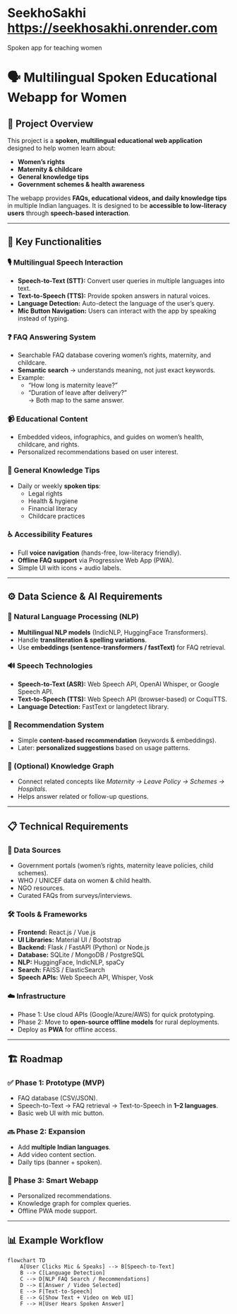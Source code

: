 # SeekhoSakhi  https://seekhosakhi.onrender.com
Spoken app for teaching women


# 🗣️ Multilingual Spoken Educational Webapp for Women  

## 📌 Project Overview  
This project is a **spoken, multilingual educational web application** designed to help women learn about:  
- **Women’s rights**  
- **Maternity & childcare**  
- **General knowledge tips**  
- **Government schemes & health awareness**  

The webapp provides **FAQs, educational videos, and daily knowledge tips** in multiple Indian languages. It is designed to be **accessible to low-literacy users** through **speech-based interaction**.  

---

## 🚀 Key Functionalities  

### 🎙️ Multilingual Speech Interaction  
- **Speech-to-Text (STT):** Convert user queries in multiple languages into text.  
- **Text-to-Speech (TTS):** Provide spoken answers in natural voices.  
- **Language Detection:** Auto-detect the language of the user’s query.  
- **Mic Button Navigation:** Users can interact with the app by speaking instead of typing.  

### ❓ FAQ Answering System  
- Searchable FAQ database covering women’s rights, maternity, and childcare.  
- **Semantic search** → understands meaning, not just exact keywords.  
- Example:  
  - “How long is maternity leave?”  
  - “Duration of leave after delivery?”  
  → Both map to the same answer.  

### 📹 Educational Content  
- Embedded videos, infographics, and guides on women’s health, childcare, and rights.  
- Personalized recommendations based on user interest.  

### 📢 General Knowledge Tips  
- Daily or weekly **spoken tips**:  
  - Legal rights  
  - Health & hygiene  
  - Financial literacy  
  - Childcare practices  

### ♿ Accessibility Features  
- Full **voice navigation** (hands-free, low-literacy friendly).  
- **Offline FAQ support** via Progressive Web App (PWA).  
- Simple UI with icons + audio labels.  

---

## ⚙️ Data Science & AI Requirements  

### 🧠 Natural Language Processing (NLP)  
- **Multilingual NLP models** (IndicNLP, HuggingFace Transformers).  
- Handle **transliteration & spelling variations**.  
- Use **embeddings (sentence-transformers / fastText)** for FAQ retrieval.  

### 🔊 Speech Technologies  
- **Speech-to-Text (ASR):** Web Speech API, OpenAI Whisper, or Google Speech API.  
- **Text-to-Speech (TTS):** Web Speech API (browser-based) or CoquiTTS.  
- **Language Detection:** FastText or langdetect library.  

### 🎯 Recommendation System  
- Simple **content-based recommendation** (keywords & embeddings).  
- Later: **personalized suggestions** based on usage patterns.  

### 🔗 (Optional) Knowledge Graph  
- Connect related concepts like *Maternity → Leave Policy → Schemes → Hospitals*.  
- Helps answer related or follow-up questions.  

---

## 📋 Technical Requirements  

### 📂 Data Sources  
- Government portals (women’s rights, maternity leave policies, child schemes).  
- WHO / UNICEF data on women & child health.  
- NGO resources.  
- Curated FAQs from surveys/interviews.  

### 🛠️ Tools & Frameworks  
- **Frontend:** React.js / Vue.js  
- **UI Libraries:** Material UI / Bootstrap  
- **Backend:** Flask / FastAPI (Python) or Node.js  
- **Database:** SQLite / MongoDB / PostgreSQL  
- **NLP:** HuggingFace, IndicNLP, spaCy  
- **Search:** FAISS / ElasticSearch  
- **Speech APIs:** Web Speech API, Whisper, Vosk  

### ☁️ Infrastructure  
- Phase 1: Use cloud APIs (Google/Azure/AWS) for quick prototyping.  
- Phase 2: Move to **open-source offline models** for rural deployments.  
- Deploy as **PWA** for offline access.  

---

## 🏗️ Roadmap  

### ✅ Phase 1: Prototype (MVP)  
- FAQ database (CSV/JSON).  
- Speech-to-Text → FAQ retrieval → Text-to-Speech in **1–2 languages**.  
- Basic web UI with mic button.  

### 🔜 Phase 2: Expansion  
- Add **multiple Indian languages**.  
- Add video content section.  
- Daily tips (banner + spoken).  

### 🎯 Phase 3: Smart Webapp  
- Personalized recommendations.  
- Knowledge graph for complex queries.  
- Offline PWA mode support.  

---

## 📊 Example Workflow  

```mermaid
flowchart TD
    A[User Clicks Mic & Speaks] --> B[Speech-to-Text]
    B --> C[Language Detection]
    C --> D[NLP FAQ Search / Recommendations]
    D --> E[Answer / Video Selected]
    E --> F[Text-to-Speech]
    E --> G[Show Text + Video on Web UI]
    F --> H[User Hears Spoken Answer]
